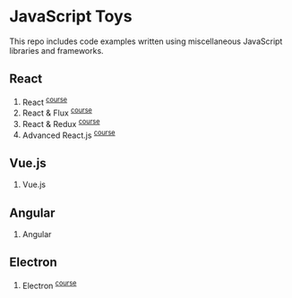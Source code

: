 # JavaScript Toys
This repo includes code examples written using miscellaneous JavaScript libraries and frameworks.

## React
  1. React <sup>[course](https://app.pluralsight.com/library/courses/react-js-getting-started)</sup>
  2. React & Flux <sup>[course](https://app.pluralsight.com/library/courses/react-flux-building-applications)</sup>
  3. React & Redux <sup>[course](https://app.pluralsight.com/library/courses/react-redux-react-router-es6)</sup>
  4. Advanced React.js <sup>[course](https://app.pluralsight.com/library/courses/reactjs-advanced)</sup>

## Vue.js
  1. Vue.js

## Angular
  1. Angular

## Electron
  1. Electron <sup>[course](https://app.pluralsight.com/library/courses/electron-fundamentals)</sup>
